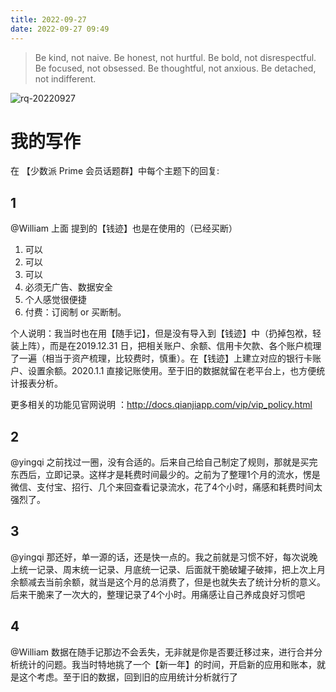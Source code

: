 ```yaml
---
title: 2022-09-27
date: 2022-09-27 09:49
---
```


> Be kind, not naive. 
> Be honest, not hurtful.
> Be bold, not disrespectful.
> Be focused, not obsessed.
> Be thoughtful, not anxious. 
> Be detached, not indifferent.

![rq-20220927](http://images.iotop.work/upic/2022927-rq-20220927.jpg)

# 我的写作

在 【少数派 Prime 会员话题群】中每个主题下的回复:

## 1

@William 上面 提到的【钱迹】也是在使用的（已经买断）

1. 可以
2. 可以
3. 可以
4. 必须无广告、数据安全
5. 个人感觉很便捷
6. 付费：订阅制 or 买断制。

个人说明：我当时也在用【随手记】，但是没有导入到【钱迹】中（扔掉包袱，轻装上阵），而是在2019.12.31 日，把相关账户、余额、信用卡欠款、各个账户梳理了一遍（相当于资产梳理，比较费时，慎重）。在【钱迹】上建立对应的银行卡账户、设置余额。2020.1.1 直接记账使用。至于旧的数据就留在老平台上，也方便统计报表分析。

更多相关的功能见官网说明 ：http://docs.qianjiapp.com/vip/vip_policy.html

## 2 

@yingqi 之前找过一圈，没有合适的。后来自己给自己制定了规则，那就是买完东西后，立即记录。这样才是耗费时间最少的。之前为了整理1个月的流水，愣是微信、支付宝、招行、几个来回查看记录流水，花了4个小时，痛感和耗费时间太强烈了。

## 3

@yingqi 那还好，单一源的话，还是快一点的。我之前就是习惯不好，每次说晚上统一记录、周末统一记录、月底统一记录、后面就干脆破罐子破摔，把上次上月余额减去当前余额，就当是这个月的总消费了，但是也就失去了统计分析的意义。后来干脆来了一次大的，整理记录了4个小时。用痛感让自己养成良好习惯吧

## 4

@William 数据在随手记那边不会丢失，无非就是你是否要迁移过来，进行合并分析统计的问题。我当时特地挑了一个【新一年】的时间，开启新的应用和账本，就是这个考虑。至于旧的数据，回到旧的应用统计分析就行了